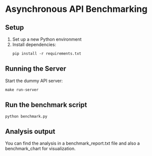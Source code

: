# Asynchronous API Benchmarking

## Setup

1. Set up a new Python environment
2. Install dependencies:
    ```
    pip install -r requirements.txt
    ```

## Running the Server

Start the dummy API server:
```
make run-server
```

## Run the benchmark script

```
python benchmark.py
```

## Analysis output

You can find the analysis in a benchmark_report.txt file and also a benchmark_chart for visualization. 
